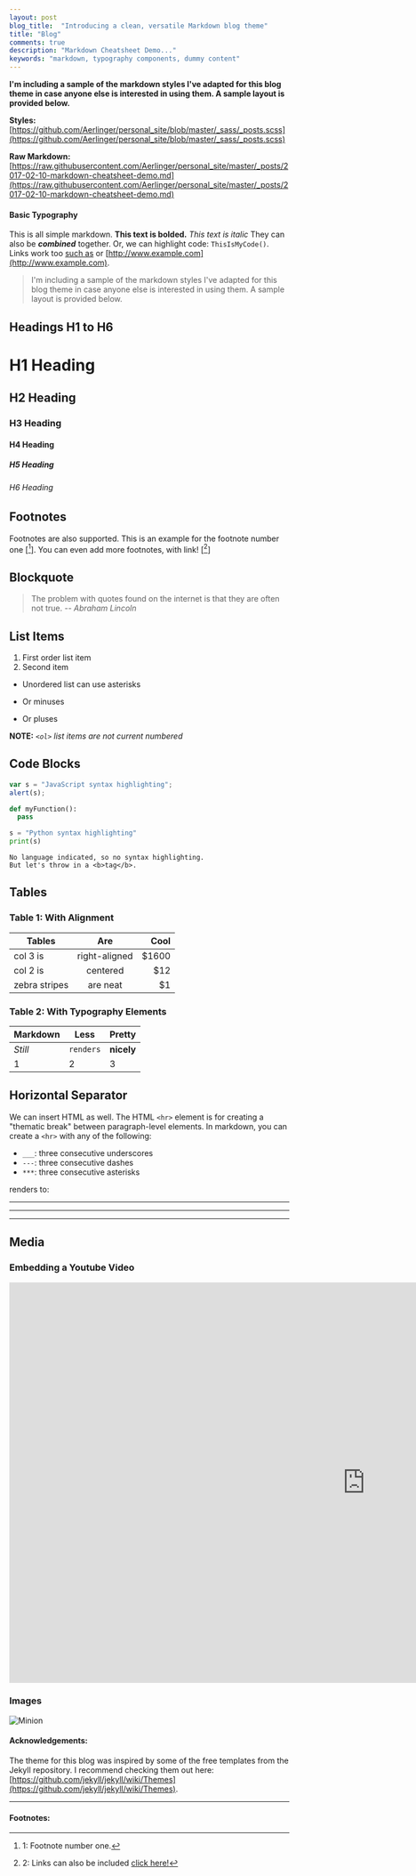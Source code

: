 ```yaml
---
layout: post
blog_title:  "Introducing a clean, versatile Markdown blog theme"
title: "Blog"
comments: true
description: "Markdown Cheatsheet Demo..."
keywords: "markdown, typography components, dummy content"
---
```


**I'm including a sample of the markdown styles I've adapted for this blog theme in case anyone else is interested in using them. A sample layout is provided below.**

**Styles:**
[https://github.com/Aerlinger/personal_site/blob/master/_sass/_posts.scss](https://github.com/Aerlinger/personal_site/blob/master/_sass/_posts.scss)

**Raw Markdown:**
[https://raw.githubusercontent.com/Aerlinger/personal_site/master/_posts/2017-02-10-markdown-cheatsheet-demo.md](https://raw.githubusercontent.com/Aerlinger/personal_site/master/_posts/2017-02-10-markdown-cheatsheet-demo.md)


#### Basic Typography

This is all simple markdown. **This text is bolded.** _This text is italic_ They can also be **_combined_** together. Or, we can highlight code: `ThisIsMyCode()`. Links work too [such as](#) or [http://www.example.com](http://www.example.com).

> I'm including a sample of the markdown styles I've adapted for this blog theme in case anyone else is interested in using them. A sample layout is provided below.

<div class="divider"></div>

## Headings H1 to H6

# H1 Heading

## H2 Heading

### H3 Heading

#### H4 Heading

##### H5 Heading

###### H6 Heading

<div class="divider"></div>

## Footnotes

Footnotes are also supported. This is an example for the footnote number one [[^1]]. You can even add more footnotes, with link! [[^2]]

<div class="divider"></div>

## Blockquote

> The problem with quotes found on the internet is that they are often not true. *-- Abraham Lincoln*

<div class="divider"></div>

## List Items

1. First order list item
2. Second item

* Unordered list can use asterisks
- Or minuses
+ Or pluses

**NOTE:** *`<ol>` list items are not current numbered*

<div class="divider"></div>

## Code Blocks

```javascript
var s = "JavaScript syntax highlighting";
alert(s);
```

```python
def myFunction():
  pass

s = "Python syntax highlighting"
print(s)
```

```
No language indicated, so no syntax highlighting.
But let's throw in a <b>tag</b>.
```

<div class="divider"></div>

## Tables

### Table 1: With Alignment

| Tables        | Are           | Cool  |
| ------------- |:-------------:| -----:|
| col 3 is      | right-aligned | $1600 |
| col 2 is      | centered      |   $12 |
| zebra stripes | are neat      |    $1 |

### Table 2: With Typography Elements

Markdown | Less | Pretty
--- | --- | ---
*Still* | `renders` | **nicely**
1 | 2 | 3

<div class="divider"></div>

## Horizontal Separator

We can insert HTML as well. The HTML `<hr>` element is for creating a "thematic break" between paragraph-level elements. In markdown, you can create a `<hr>` with any of the following:

* `___`: three consecutive underscores
* `---`: three consecutive dashes
* `***`: three consecutive asterisks

renders to:

___

---

***

<div class="divider"></div>

## Media

### Embedding a Youtube Video

<div class="video-container"><iframe width="1280" height="720" src="https://www.youtube.com/embed/Awf45u6zrP0" frameborder="0" allowfullscreen></iframe></div>

### Images

![Minion](http://i.imgur.com/lA91pOw.gif)

#### Acknowledgements:

The theme for this blog was inspired by some of the free templates from the Jekyll repository. I recommend checking them out here: [https://github.com/jekyll/jekyll/wiki/Themes](https://github.com/jekyll/jekyll/wiki/Themes).

---

#### Footnotes:

[^1]: 1: Footnote number one.

[^2]: 2: Links can also be included [click here!](#)



